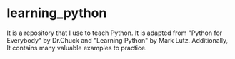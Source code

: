 # learning_python
It is a repository that I use to teach Python. It is adapted from "Python for Everybody" by Dr.Chuck and "Learning Python" by Mark Lutz.
Additionally, It contains many valuable examples to practice.

